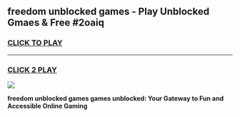 
## freedom unblocked games - Play Unblocked Gmaes & Free #2oaiq
<h3>
<a href="https://news.freeplayer.one?title=freedom_unblocked_games&ref=26F">CLICK TO PLAY</a></h3>
<hr>

<h3>
<a href="https://news.freeplayer.one?title=freedom_unblocked_games&ref=26F">CLICK 2 PLAY</a>
  
</h3>

<a href="https://news.freeplayer.one?title=freedom_unblocked_games&ref=26F/"><img src="https://clearcache.store/games.png"></a>


**freedom unblocked games games unblocked: Your Gateway to Fun and Accessible Online Gaming**
